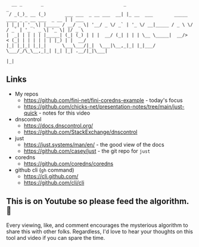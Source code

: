 ```shellsession
  __ _       _                              _                                                _      
 / _(_)_ __ (_)       ___ ___  _ __ ___  __| |_ __  ___        _____  ____ _ _ __ ___  _ __ | | ___ 
| |_| | '_ \| |_____ / __/ _ \| '__/ _ \/ _` | '_ \/ __|_____ / _ \ \/ / _` | '_ ` _ \| '_ \| |/ _ \
|  _| | | | | |_____| (_| (_) | | |  __/ (_| | | | \__ \_____|  __/>  < (_| | | | | | | |_) | |  __/
|_| |_|_| |_|_|      \___\___/|_|  \___|\__,_|_| |_|___/      \___/_/\_\__,_|_| |_| |_| .__/|_|\___|
                                                                                      |_|
```

## Links

- My repos
  - <https://github.com/fini-net/fini-coredns-example> - today's focus
  - <https://github.com/chicks-net/presentation-notes/tree/main/just-quick> -
    notes for this video
- dnscontrol
  - <https://docs.dnscontrol.org/>
  - <https://github.com/StackExchange/dnscontrol>
- just
  - <https://just.systems/man/en/> - the good view of the docs
  - <https://github.com/casey/just> - the git repo for `just`
- coredns
  - <https://github.com/coredns/coredns>
- github cli (`gh` command)
  - <https://cli.github.com/>
  - <https://github.com/cli/cli>

## This is on Youtube so please feed the algorithm. 🎥

Every viewing, like, and comment encourages the mysterious algorithm to share
this with other folks.  Regardless, I'd love to hear your thoughts on this tool
and video if you can spare the time.
